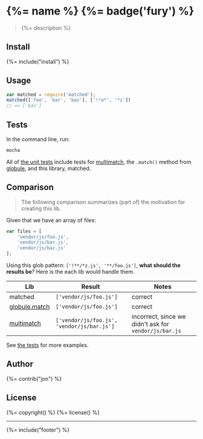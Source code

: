 # {%= name %} {%= badge('fury') %}

> {%= description %}


## Install
{%= include("install") %}


## Usage

```js
var matched = require('matched');
matched(['foo', 'bar', 'baz'], ['!*a*', '*z'])
// => ['baz']
```

## Tests

In the command line, run:

```bash
mocha
```

All of [the unit tests](./test/test.js) include tests for [multimatch][multimatch], the `.match()` method from [globule][globule], and this library, matched.


## Comparison

> The following comparison summarizes (part of) the motivation for creating this lib.

Given that we have an array of files:

```js
var files = [
	'vendor/js/foo.js', 
	'vendor/js/bar.js', 
	'vendor/js/baz.js'
];
```

Using this glob pattern: `['!**/*z.js', '**/foo.js']`, **what should the results be**? Here is the each lib would handle them.

**Lib** | **Result** | **Notes**
--- | --- | ---
matched | `['vendor/js/foo.js']` | correct
[globule.match][globule] | `['vendor/js/foo.js']` | correct
[multimatch][multimatch] | `['vendor/js/foo.js', 'vendor/js/bar.js']` | incorrect, since we didn't ask for `vendor/js/bar.js`

See [the tests](./test/test.js) for more examples.


## Author
{%= contrib("jon") %}

## License
{%= copyright() %}
{%= license() %}

***

{%= include("footer") %}

[globule]: https://github.com/cowboy/node-globule
[multimatch]: https://github.com/sindresorhus/multimatch